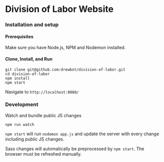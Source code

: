 # Division of Labor Website

### Installation and setup

#### Prerequisites

Make sure you have Node.js, NPM and Nodemon installed.

#### Clone, Install, and Run

```
git clone git@github.com:drewbot/division-of-labor.git
cd division-of-labor
npm install
npm start
```

Navigate to `http://localhost:8080/`

### Development

Watch and bundle public JS changes

```
npm run watch
```

`npm start` will run `nodemon app.js` and update the server with every change including public JS changes.

Sass changes will automatically be preprocessed by `npm start`. The browser must be refreshed manually.
